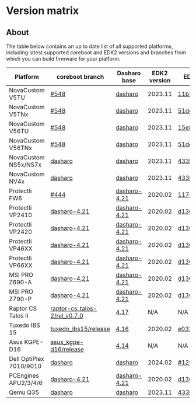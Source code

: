# Version matrix

## About

The table below contains an up to date list of all supported platforms,
including latest supported coreboot and EDK2 versions and branches from which
you can build firmware for your platform.

| Platform                | coreboot branch                                                                                       | Dasharo base                                                          |  EDK2 version | EDK2 rev                                                                                    |
|-------------------------|-------------------------------------------------------------------------------------------------------|-----------------------------------------------------------------------|---------------|---------------------------------------------------------------------------------------------|
| NovaCustom V5TU         | [#548](https://github.com/Dasharo/coreboot/pull/548)                                                  | [dasharo](https://github.com/dasharo/coreboot/tree/dasharo)           |  2023.11      | [11b2679614](https://github.com/dasharo/edk2/tree/11b26796145e29b2ceeb5a00b130f81246115159) |
| NovaCustom V5TNx        | [#548](https://github.com/Dasharo/coreboot/pull/548)                                                  | [dasharo](https://github.com/dasharo/coreboot/tree/dasharo)           |  2023.11      | [51decd4d1f](https://github.com/dasharo/edk2/tree/51decd4d1fd9d8f64b5eec461e32deb5cc7ae03c) |
| NovaCustom V56TU        | [#548](https://github.com/Dasharo/coreboot/pull/548)                                                  | [dasharo](https://github.com/dasharo/coreboot/tree/dasharo)           |  2023.11      | [15e8a08772](https://github.com/dasharo/edk2/tree/15e8a0877230c00029bb6fd0843f7494a8bfd8d0) |
| NovaCustom V56TNx       | [#548](https://github.com/Dasharo/coreboot/pull/548)                                                  | [dasharo](https://github.com/dasharo/coreboot/tree/dasharo)           |  2023.11      | [51decd4d1f](https://github.com/dasharo/edk2/tree/51decd4d1fd9d8f64b5eec461e32deb5cc7ae03c) |
| NovaCustom NS5x/NS7x    | [dasharo](https://github.com/dasharo/coreboot/tree/dasharo)                                           | [dasharo](https://github.com/dasharo/coreboot/tree/dasharo)           |  2023.11      | [433b7a33ee](https://github.com/dasharo/edk2/tree/433b7a33eeb5ead75546f595e494a2a56e2c6d71) |
| NovaCustom NV4x         | [dasharo](https://github.com/dasharo/coreboot/tree/dasharo)                                           | [dasharo](https://github.com/dasharo/coreboot/tree/dasharo)           |  2023.11      | [433b7a33ee](https://github.com/dasharo/edk2/tree/433b7a33eeb5ead75546f595e494a2a56e2c6d71) |
| Protectli FW6           | [#444](https://github.com/Dasharo/coreboot/pull/444)                                                  | [dasharo-4.21](https://github.com/dasharo/coreboot/tree/dasharo-4.21) |  2020.02      | [1174634037](https://github.com/dasharo/edk2/tree/1174634037dc986a2221176657407ea3447cf6a6) |
| Protectli VP2410        | [dasharo-4.21](https://github.com/dasharo/coreboot/tree/dasharo-4.21)                                 | [dasharo-4.21](https://github.com/dasharo/coreboot/tree/dasharo-4.21) |  2020.02      | [d130aececb](https://github.com/dasharo/edk2/tree/d130aececbdd5f50fa93d0e2b2fa52cee036788a) |
| Protectli VP2420        | [dasharo-4.21](https://github.com/dasharo/coreboot/tree/dasharo-4.21)                                 | [dasharo-4.21](https://github.com/dasharo/coreboot/tree/dasharo-4.21) |  2020.02      | [d130aececb](https://github.com/dasharo/edk2/tree/d130aececbdd5f50fa93d0e2b2fa52cee036788a) |
| Protectli VP46XX        | [dasharo-4.21](https://github.com/dasharo/coreboot/tree/dasharo-4.21)                                 | [dasharo-4.21](https://github.com/dasharo/coreboot/tree/dasharo-4.21) |  2020.02      | [d130aececb](https://github.com/dasharo/edk2/tree/d130aececbdd5f50fa93d0e2b2fa52cee036788a) |
| Protectli VP66XX        | [dasharo-4.21](https://github.com/dasharo/coreboot/tree/dasharo-4.21)                                 | [dasharo-4.21](https://github.com/dasharo/coreboot/tree/dasharo-4.21) |  2020.02      | [d130aececb](https://github.com/dasharo/edk2/tree/d130aececbdd5f50fa93d0e2b2fa52cee036788a) |
| MSI PRO Z690-A          | [dasharo-4.21](https://github.com/dasharo/coreboot/tree/dasharo-4.21)                                 | [dasharo-4.21](https://github.com/dasharo/coreboot/tree/dasharo-4.21) |  2020.02      | [d130aececb](https://github.com/dasharo/edk2/tree/d130aececbdd5f50fa93d0e2b2fa52cee036788a) |
| MSI PRO Z790-P          | [dasharo-4.21](https://github.com/dasharo/coreboot/tree/dasharo-4.21)                                 | [dasharo-4.21](https://github.com/dasharo/coreboot/tree/dasharo-4.21) |  2020.02      | [d130aececb](https://github.com/dasharo/edk2/tree/d130aececbdd5f50fa93d0e2b2fa52cee036788a) |
| Raptor CS Talos II      | [raptor-cs_talos-2/rel_v0.7.0](https://github.com/dasharo/coreboot/tree/raptor-cs_talos-2/rel_v0.7.0) | [4.17](https://github.com/dasharo/coreboot/tree/4.17)                 |  N/A          | N/A                                                                                         |
| Tuxedo IBS 15           | [tuxedo_ibs15/release](https://github.com/dasharo/coreboot/tree/tuxedo_ibs15/release)                 | [4.16](https://github.com/dasharo/coreboot/tree/4.16)                 |  2020.02      | [e0334c228c](https://github.com/dasharo/edk2/tree/e0334c228ce4ba51f47ff79a118f214031d4650f) |
| Asus KGPE-D16           | [asus_kgpe-d16/release](https://github.com/dasharo/coreboot/tree/asus_kgpe-d16/release)               | [4.14](https://github.com/dasharo/coreboot/tree/4.14)                 |  N/A          | N/A                                                                                         |
| Dell OptiPlex 7010/9010 | [dasharo](https://github.com/dasharo/coreboot/tree/dasharo)                                           | [dasharo](https://github.com/dasharo/coreboot/tree/dasharo)           |  2024.02      | [#129](https://github.com/Dasharo/edk2/pull/129)                                            |
| PCEngines APU2/3/4/6    | [dasharo-4.21](https://github.com/dasharo/coreboot/tree/dasharo-4.21)                                 | [dasharo-4.21](https://github.com/dasharo/coreboot/tree/dasharo-4.21) |  2020.02      | [d130aececb](https://github.com/dasharo/edk2/tree/d130aececbdd5f50fa93d0e2b2fa52cee036788a) |
| Qemu Q35                | [dasharo](https://github.com/dasharo/coreboot/tree/dasharo)                                           | [dasharo](https://github.com/dasharo/coreboot/tree/dasharo)           |  2023.11      | [433b7a33ee](https://github.com/dasharo/edk2/tree/433b7a33eeb5ead75546f595e494a2a56e2c6d71) |

